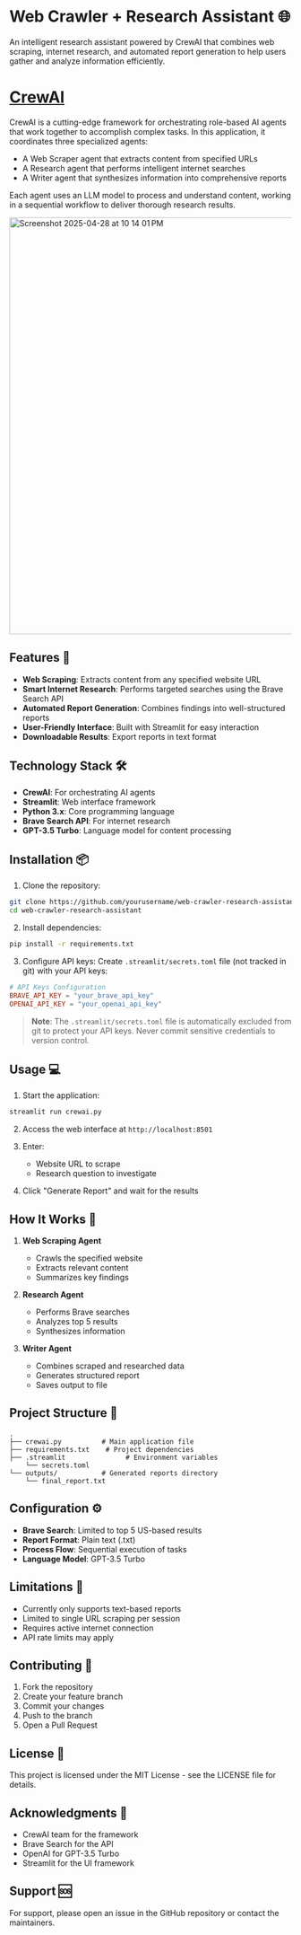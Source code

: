 # Web Crawler + Research Assistant 🌐

An intelligent research assistant powered by CrewAI that combines web scraping, internet research, and automated report generation to help users gather and analyze information efficiently.

# [CrewAI](https://www.crewai.com/) 

CrewAI is a cutting-edge framework for orchestrating role-based AI agents that work together to accomplish complex tasks. In this application, it coordinates three specialized agents:
- A Web Scraper agent that extracts content from specified URLs
- A Research agent that performs intelligent internet searches
- A Writer agent that synthesizes information into comprehensive reports

Each agent uses an LLM model to process and understand content, working in a sequential workflow to deliver thorough research results.

<img width="743" alt="Screenshot 2025-04-28 at 10 14 01 PM" src="https://github.com/user-attachments/assets/b64b076c-a7c1-4dc9-b2ac-cbeeafb07331" />

## Features 🚀

- **Web Scraping**: Extracts content from any specified website URL
- **Smart Internet Research**: Performs targeted searches using the Brave Search API
- **Automated Report Generation**: Combines findings into well-structured reports
- **User-Friendly Interface**: Built with Streamlit for easy interaction
- **Downloadable Results**: Export reports in text format

## Technology Stack 🛠️

- **CrewAI**: For orchestrating AI agents
- **Streamlit**: Web interface framework
- **Python 3.x**: Core programming language
- **Brave Search API**: For internet research
- **GPT-3.5 Turbo**: Language model for content processing

## Installation 📦

1. Clone the repository:
```bash
git clone https://github.com/yourusername/web-crawler-research-assistant.git
cd web-crawler-research-assistant
```

2. Install dependencies:
```bash
pip install -r requirements.txt
```

3. Configure API keys:
Create `.streamlit/secrets.toml` file (not tracked in git) with your API keys:
```toml
# API Keys Configuration
BRAVE_API_KEY = "your_brave_api_key"
OPENAI_API_KEY = "your_openai_api_key"
```

> **Note**: The `.streamlit/secrets.toml` file is automatically excluded from git to protect your API keys. Never commit sensitive credentials to version control.

## Usage 💻

1. Start the application:
```bash
streamlit run crewai.py
```

2. Access the web interface at `http://localhost:8501`

3. Enter:
   - Website URL to scrape
   - Research question to investigate

4. Click "Generate Report" and wait for the results

## How It Works 🔄

1. **Web Scraping Agent**
   - Crawls the specified website
   - Extracts relevant content
   - Summarizes key findings

2. **Research Agent**
   - Performs Brave searches
   - Analyzes top 5 results
   - Synthesizes information

3. **Writer Agent**
   - Combines scraped and researched data
   - Generates structured report
   - Saves output to file

## Project Structure 📁

```
.
├── crewai.py          # Main application file
├── requirements.txt    # Project dependencies
├── .streamlit               # Environment variables
    └── secrets.toml
└── outputs/           # Generated reports directory
    └── final_report.txt
```

## Configuration ⚙️

- **Brave Search**: Limited to top 5 US-based results
- **Report Format**: Plain text (.txt)
- **Process Flow**: Sequential execution of tasks
- **Language Model**: GPT-3.5 Turbo

## Limitations 🚧

- Currently only supports text-based reports
- Limited to single URL scraping per session
- Requires active internet connection
- API rate limits may apply

## Contributing 🤝

1. Fork the repository
2. Create your feature branch
3. Commit your changes
4. Push to the branch
5. Open a Pull Request

## License 📄

This project is licensed under the MIT License - see the LICENSE file for details.

## Acknowledgments 👏

- CrewAI team for the framework
- Brave Search for the API
- OpenAI for GPT-3.5 Turbo
- Streamlit for the UI framework

## Support 🆘

For support, please open an issue in the GitHub repository or contact the maintainers.
